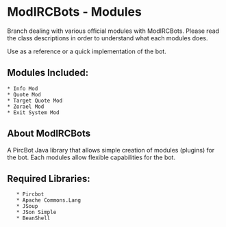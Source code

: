 ModIRCBots - Modules
==========

Branch dealing with various official modules with ModIRCBots. Please read the class descriptions in order to understand what each modules does. 

Use as a reference or a quick implementation of the bot.

## Modules Included: ##
	* Info Mod
	* Quote Mod
	* Target Quote Mod
	* Zorael Mod
	* Exit System Mod

## About ModIRCBots ##
A PircBot Java library that allows simple creation of modules (plugins) for the bot.
Each modules allow flexible capabilities for the bot.


## Required Libraries: ##
	   * Pircbot
	   * Apache Commons.Lang
	   * JSoup
	   * JSon Simple
	   * BeanShell
